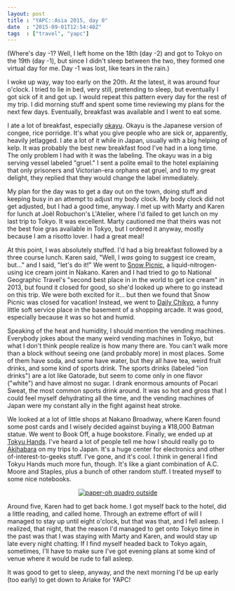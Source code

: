 ```yaml
---
layout: post
title : "YAPC::Asia 2015, day 0"
date  : "2015-09-01T12:54:40Z"
tags  : ["travel", "yapc"]
---
```

(Where's day -1?  Well, I left home on the 18th (day -2) and got to Tokyo on
the 19th (day -1), but since I didn't sleep between the two, they formed one
virtual day for me.  Day -1 was lost, like tears in the rain.)

I woke up way, way too early on the 20th.  At the latest, it was around four
o'clock.  I tried to lie in bed, very still, pretending to sleep, but
eventually I got sick of it and got up.  I would repeat this pattern every day
for the rest of my trip.  I did morning stuff and spent some time reviewing my
plans for the next few days.  Eventually, breakfast was available and I went to
eat some.

I ate a lot of breakfast, especially
[okayu](https://en.wikipedia.org/wiki/Okayu).  Okayu is the Japanese version of
congee, rice porridge.  It's what you give people who are sick or, apparently,
heavily jetlagged.  I ate a lot of it while in Japan, usually with a big
helping of kelp.  It was probably the best new breakfast food I've had in a
long time.  The only problem I had with it was the labeling.  The okayu was in
a big serving vessel labeled "gruel."  I sent a polite email to the hotel
explaining that only prisoners and Victorian-era orphans eat gruel, and to my
great delight, they replied that they would change the label immediately.

My plan for the day was to get a day out on the town, doing stuff and keeping
busy in an attempt to adjust my body clock.  My body clock did not get
adjusted, but I had a good time, anyway.  I met up with Marty and Karen for
lunch at Joël Robuchon's L'Atelier, where I'd failed to get lunch on my last
trip to Tokyo.  It was excellent.  Marty cautioned me that theirs was not the
best foie gras available in Tokyo, but I ordered it anyway, mostly because I am
a risotto lover.  I had a great meal!

At this point, I was absolutely stuffed.  I'd had a big breakfast followed by a
three course lunch.  Karen said, "Well, I *was* going to suggest ice cream,
but…" and I said, "let's do it!"  We went to [Snow
Picnic](http://www.yelp.com/biz/%E3%82%B9%E3%83%8E%E3%83%BC%E3%83%94%E3%82%AF%E3%83%8B%E3%83%83%E3%82%AF-%E4%B8%AD%E9%87%8E%E5%8C%BA),
a liquid-nitrogen-using ice cream joint in Nakano.  Karen and I had tried to go
to National Geographic Travel's "second best place in in the world to get ice
cream" in 2013, but found it closed for good, so she'd looked up where to go
instead on this trip.  We were both excited for it… but then we found that Snow
Picnic was closed for vacation!  Instead, we went to [Daily
Chikyo](http://www.yelp.com/biz/%E3%83%87%E3%82%A4%E3%83%AA%E3%83%BC%E3%83%81%E3%82%B3-%E4%B8%AD%E9%87%8E%E5%8C%BA-2),
a funny little soft service place in the basement of a shopping arcade.  It was
good, especially because it was so hot and humid.

Speaking of the heat and humidity, I should mention the vending machines.
Everybody jokes about the many weird vending machines in Tokyo, but what I
don't think people realize is how many there are.  You can't walk more than a
block without seeing one (and probably more) in most places.  Some of them have
soda, and some have water, but they all have tea, weird fruit drinks, and
some kind of sports drink.  The sports drinks (labeled "ion drinks") are a lot
like Gatorade, but seem to come only in one flavor ("white") and have almost no
sugar.  I drank enormous amounts of Pocari Sweat, the most common sports drink
around.  It was so hot and gross that I could feel myself dehydrating all the
time, and the vending machines of Japan were my constant ally in the fight
against heat stroke.

We looked at a lot of little shops at Nakano Broadway, where Karen found some
post cards and I wisely decided against buying a ¥18,000 Batman statue.  We
went to Book Off, a huge bookstore.  Finally, we ended up at [Tokyu
Hands](https://en.wikipedia.org/wiki/Tokyu_Hands).  I've heard a lot of people
tell me how I should really go to
[Akihabara](https://en.wikipedia.org/wiki/Akihabara) on my trips to Japan.
It's a huge center for electronics and other of-interest-to-geeks stuff.  I've
gone, and it's cool.  I think in general I find Tokyu Hands much more fun,
though.  It's like a giant combination of A.C. Moore and Staples, plus a bunch
of other random stuff.  I treated myself to some nice notebooks.

<center>
<a href="https://www.flickr.com/photos/rjbs/20919393901/in/dateposted-public/" title="paper-oh quadro outside"><img src="https://farm1.staticflickr.com/679/20919393901_9c27eaeeac_z.jpg" alt="paper-oh quadro outside"></a>
</center>

Around five, Karen had to get back home.  I got myself back to the hotel, did a
little reading, and called home.  Through an extreme effort of will I managed
to stay up until eight o'clock, but that was that, and I fell asleep.  I
realized, that night, that the reason I'd managed to get onto Tokyo time in the
past was that I was staying with Marty and Karen, and would stay up late every
night chatting.  If I find myself headed back to Tokyo again, sometimes, I'll
have to make sure I've got evening plans at some kind of venue where it would
be rude to fall asleep.

It was good to get to sleep, anyway, and the next morning I'd be up early (too
early) to get down to Ariake for YAPC!

